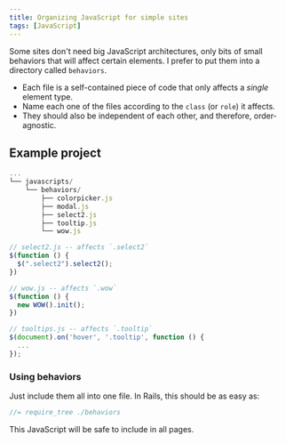 ```yaml
---
title: Organizing JavaScript for simple sites
tags: [JavaScript]
---
```


Some sites don't need big JavaScript architectures, only bits of small behaviors that will affect certain elements. I prefer to put them into a directory called `behaviors`.

* Each file is a self-contained piece of code that only affects a *single* element type.
* Name each one of the files according to the `class` (or `role`) it affects.
* They should also be independent of each other, and therefore, order-agnostic.

## Example project

```js
...
└── javascripts/
    └── behaviors/
        ├── colorpicker.js
        ├── modal.js
        ├── select2.js
        ├── tooltip.js
        └── wow.js
```

```js
// select2.js -- affects `.select2`
$(function () {
  $(".select2").select2();
})
```

```js
// wow.js -- affects `.wow`
$(function () {
  new WOW().init();
})
```

```js
// tooltips.js -- affects `.tooltip`
$(document).on('hover', '.tooltip', function () {
  ...
});
```

### Using behaviors
Just include them all into one file. In Rails, this should be as easy as:

```js
//= require_tree ./behaviors
```

This JavaScript will be safe to include in all pages.
